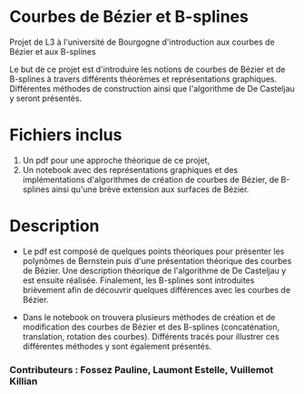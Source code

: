 # Courbes de Bézier et B-splines

Projet de L3 à l'université de Bourgogne d'introduction aux courbes de Bézier et aux B-splines 

Le but de ce projet est d'introduire les notions de courbes de Bézier et de B-splines à travers différents théorèmes et représentations graphiques.
Différentes méthodes de construction ainsi que l'algorithme de De Casteljau y seront présentés. 

# Fichiers inclus 
1. Un pdf pour une approche théorique de ce projet,
1. Un notebook avec des représentations graphiques et des implémentations d'algorithmes de création de courbes de Bézier, de B-splines ainsi qu'une brève extension aux surfaces de Bézier.

# Description
* Le pdf est composé de quelques points théoriques pour présenter les polynômes de Bernstein puis d'une présentation théorique des courbes de Bézier. Une description théorique de l'algorithme de De Casteljau y est ensuite réalisée. Finalement, les B-splines sont introduites brièvement afin de découvrir quelques différences avec les courbes de Bézier.

* Dans le notebook on trouvera plusieurs méthodes de création et de modification des courbes de Bézier et des B-splines (concaténation, translation, rotation des courbes). Différents tracés pour illustrer ces différentes méthodes y sont également présentés.  

### Contributeurs : Fossez Pauline, Laumont Estelle, Vuillemot Killian
